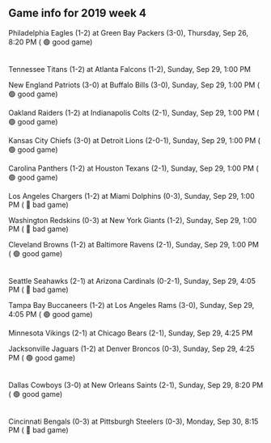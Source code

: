 ## Game info for 2019 week 4
Philadelphia Eagles (1-2) at Green Bay Packers (3-0), Thursday, Sep 26, 8:20 PM (	:green_circle: good game)

<br/>Tennessee Titans (1-2) at Atlanta Falcons (1-2), Sunday, Sep 29, 1:00 PM

New England Patriots (3-0) at Buffalo Bills (3-0), Sunday, Sep 29, 1:00 PM (	:green_circle: good game)

Oakland Raiders (1-2) at Indianapolis Colts (2-1), Sunday, Sep 29, 1:00 PM (	:green_circle: good game)

Kansas City Chiefs (3-0) at Detroit Lions (2-0-1), Sunday, Sep 29, 1:00 PM (	:green_circle: good game)

Carolina Panthers (1-2) at Houston Texans (2-1), Sunday, Sep 29, 1:00 PM (	:green_circle: good game)

Los Angeles Chargers (1-2) at Miami Dolphins (0-3), Sunday, Sep 29, 1:00 PM (	:red_circle: bad game)

Washington Redskins (0-3) at New York Giants (1-2), Sunday, Sep 29, 1:00 PM (	:red_circle: bad game)

Cleveland Browns (1-2) at Baltimore Ravens (2-1), Sunday, Sep 29, 1:00 PM (	:green_circle: good game)

<br/>Seattle Seahawks (2-1) at Arizona Cardinals (0-2-1), Sunday, Sep 29, 4:05 PM (	:red_circle: bad game)

Tampa Bay Buccaneers (1-2) at Los Angeles Rams (3-0), Sunday, Sep 29, 4:05 PM (	:green_circle: good game)

Minnesota Vikings (2-1) at Chicago Bears (2-1), Sunday, Sep 29, 4:25 PM

Jacksonville Jaguars (1-2) at Denver Broncos (0-3), Sunday, Sep 29, 4:25 PM (	:green_circle: good game)

<br/>Dallas Cowboys (3-0) at New Orleans Saints (2-1), Sunday, Sep 29, 8:20 PM (	:green_circle: good game)

<br/>Cincinnati Bengals (0-3) at Pittsburgh Steelers (0-3), Monday, Sep 30, 8:15 PM (	:red_circle: bad game)

